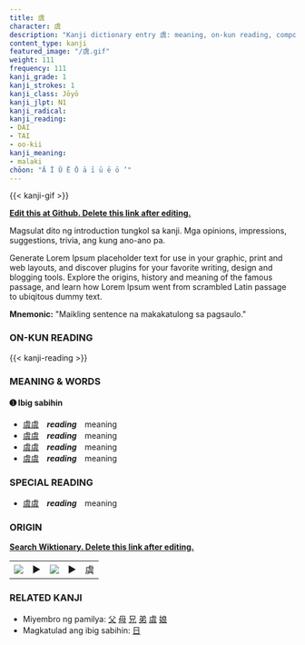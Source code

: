 ```yaml
---
title: 虞
character: 虞
description: "Kanji dictionary entry 虞: meaning, on-kun reading, compounds, origin, related kanji"
content_type: kanji
featured_image: "/虞.gif"
weight: 111
frequency: 111
kanji_grade: 1
kanji_strokes: 1
kanji_class: Jōyō
kanji_jlpt: N1
kanji_radical: 
kanji_reading: 
- DAI
- TAI
- oo-kii
kanji_meaning:
- malaki
chōon: "Ā Ī Ū Ē Ō ā ī ū ē ō ’"
---
```

[//]: # (Don't edit the line below. Kanji animated GIF code is automatically generated.)
{{< kanji-gif >}}

[//]: # (Edit below this line.)

**[Edit this at Github. Delete this link after editing.](https://github.com/tim0g/tim/tree/main/content/kanji/虞/index.md)**

Magsulat dito ng introduction tungkol sa kanji. Mga opinions, impressions, suggestions, trivia, ang kung ano-ano pa.

Generate Lorem Ipsum placeholder text for use in your graphic, print and web layouts, and discover plugins for your favorite writing, design and blogging tools. Explore the origins, history and meaning of the famous passage, and learn how Lorem Ipsum went from scrambled Latin passage to ubiqitous dummy text.
 
**Mnemonic:** "Maikling sentence na makakatulong sa pagsaulo."

### ON-KUN READING

[//]: # (Don't edit the line below. ON-KUN READING code is automatically generated.)
{{< kanji-reading >}}

### MEANING & WORDS

#### ➊ **Ibig sabihin**
  - [虞](../虞)[虞](../虞)　***reading***　meaning
  - [虞](../虞)[虞](../虞)　***reading***　meaning
  - [虞](../虞)[虞](../虞)　***reading***　meaning
  - [虞](../虞)[虞](../虞)　***reading***　meaning

### SPECIAL READING
  - [虞](../虞)[虞](../虞)　***reading***　meaning

### ORIGIN

**[Search Wiktionary. Delete this link after editing.](https://wiktionary.org/wiki/虞)**
<table class="kanji-table"><tr><td>
<img src="60px-虞-bronze.svg.png">
</td><td>▶</td><td>
<img src="60px-虞-oracle.svg.png">
</td><td>▶</td>
<td class="kanji-origin">虞</td>
</tr></table>

### RELATED KANJI
- Miyembro ng pamilya: [父](../父) [母](../母) [兄](../兄) [弟](../弟) [虞](../虞) [娘](../娘)
- Magkatulad ang ibig sabihin: [日](../日)
